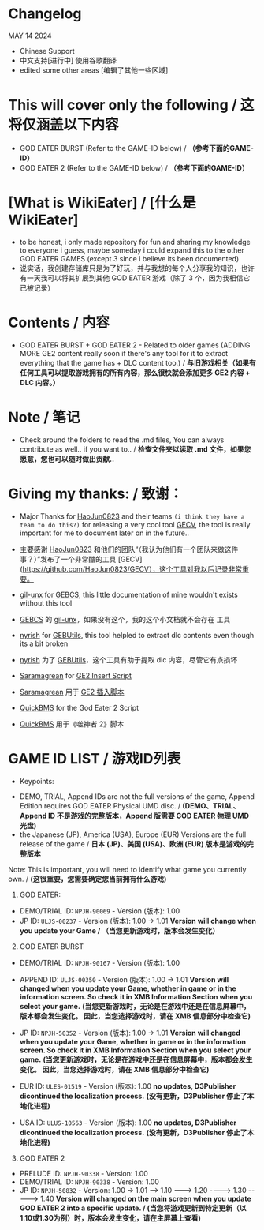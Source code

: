 # Changelog
MAY 14 2024
- Chinese Support 
- 中文支持[进行中] 使用谷歌翻译
- edited some other areas [编辑了其他一些区域]

# This will cover only the following / 这将仅涵盖以下内容
- GOD EATER BURST (Refer to the GAME-ID below) / **（参考下面的GAME-ID）**
- GOD EATER 2 (Refer to the GAME-ID below) / **（参考下面的GAME-ID）**



# [What is WikiEater] / [什么是 WikiEater]
- to be honest, i only made repository for fun and sharing my knowledge to everyone i guess, maybe someday i could expand this to the other GOD EATER GAMES (except 3 since i believe its been documented)
- 说实话，我创建存储库只是为了好玩，并与我想的每个人分享我的知识，也许有一天我可以将其扩展到其他 GOD EATER 游戏（除了 3 个，因为我相信它已被记录）


# Contents / 内容
- GOD EATER BURST + GOD EATER 2 - Related to older games (ADDING MORE GE2 content really soon if there's any tool for it to extract everything that the game has + DLC content too.) / **与旧游戏相关（如果有任何工具可以提取游戏拥有的所有内容，那么很快就会添加更多 GE2 内容 + DLC 内容。）**



# Note / 笔记
- Check around the folders to read the .md files, You can always contribute as well.. if you want to.. / **检查文件夹以读取 .md 文件，如果您愿意，您也可以随时做出贡献..**


# Giving my thanks: / 致谢：
- Major Thanks for [HaoJun0823](https://github.com/HaoJun0823) and their teams `(i think they have a team to do this?)` for releasing a very cool tool [GECV](https://github.com/HaoJun0823/GECV), the tool is really important for me to document later on in the future..
- 主要感谢 [HaoJun0823](https://github.com/HaoJun0823) 和他们的团队“（我认为他们有一个团队来做这件事？）”发布了一个非常酷的工具 [GECV](https://github.com/HaoJun0823/GECV），这个工具对我以后记录非常重要。


- [gil-unx](https://github.com/gil-unx) for [GEBCS](https://github.com/gil-unx/GEBCS), this little documentation of mine wouldn't exists without this tool
- [GEBCS](https://github.com/gil-unx/GEBCS) 的 [gil-unx](https://github.com/gil-unx)，如果没有这个，我的这个小文档就不会存在 工具


- [nyrish](https://github.com/nyirsh) for [GEBUtils](https://github.com/nyirsh/GEBUtils), this tool helpled to extract dlc contents even though its a bit broken
- [nyrish](https://github.com/nyirsh) 为了 [GEBUtils](https://github.com/nyirsh/GEBUtils)，这个工具有助于提取 dlc 内容，尽管它有点损坏


- [Saramagrean](https://github.com/Saramagrean) for [GE2 Insert Script](https://github.com/Saramagrean/GE2-insert-script-tool)
- [Saramagrean](https://github.com/Saramagrean) 用于 [GE2 插入脚本](https://github.com/Saramagrean/GE2-insert-script-tool)


- [QuickBMS](https://aluigi.altervista.org/quickbms.htm) for the God Eater 2 Script
- [QuickBMS](https://aluigi.altervista.org/quickbms.htm) 用于《噬神者 2》脚本


# GAME ID LIST / 游戏ID列表
- Keypoints:
+ DEMO, TRIAL, Append IDs are not the full versions of the game, Append Edition requires GOD EATER Physical UMD disc. / **(DEMO、TRIAL、Append ID 不是游戏的完整版本，Append 版需要 GOD EATER 物理 UMD 光盘)**
+ the Japanese (JP), America (USA), Europe (EUR) Versions are the full release of the game / **日本 (JP)、美国 (USA)、欧洲 (EUR) 版本是游戏的完整版本**

Note:  This is important, you will need to identify what game you currently own. / **(这很重要，您需要确定您当前拥有什么游戏)**



1. GOD EATER:
- DEMO/TRIAL ID: `NPJH-90069` - Version (版本): 1.00
- JP ID: `ULJS-00237` - Version (版本): 1.00 -> 1.01
**Version will change when you update your Game / （当您更新游戏时，版本会发生变化）**

2. GOD EATER BURST
- DEMO/TRIAL ID: `NPJH-90167` - Version (版本): 1.00

- APPEND ID: `ULJS-00350` - Version (版本): 1.00 -> 1.01 
**Version will changed when you update your Game, whether in game or in the information screen. So check it in XMB Information Section when you select your game.**
**(当您更新游戏时，无论是在游戏中还是在信息屏幕中，版本都会发生变化。 因此，当您选择游戏时，请在 XMB 信息部分中检查它)**

- JP ID: `NPJH-50352` - Version (版本): 1.00 -> 1.01 
**Version will changed when you update your Game, whether in game or in the information screen. So check it in XMB Information Section when you select your game.**
**(当您更新游戏时，无论是在游戏中还是在信息屏幕中，版本都会发生变化。 因此，当您选择游戏时，请在 XMB 信息部分中检查它)**

- EUR ID: `ULES-01519` - Version (版本): 1.00
**no updates, D3Publisher dicontinued the localization process.**
**(没有更新，D3Publisher 停止了本地化进程)**

- USA ID: `ULUS-10563` - Version (版本): 1.00
**no updates, D3Publisher dicontinued the localization process.**
**(没有更新，D3Publisher 停止了本地化进程)**



3. GOD EATER 2
- PRELUDE ID: `NPJH-90338` - Version: 1.00
- DEMO/TRIAL ID: `NPJH-90338` - Version: 1.00
- JP ID: `NPJH-50832` - Version: 1.00 -> 1.01 --> 1.10 ---> 1.20 ----> 1.30 -----> 1.40
**Version will changed on the main screen when you update GOD EATER 2 into a specific update. / (当您将游戏更新到特定更新（以1.10或1.30为例）时，版本会发生变化，请在主屏幕上查看)**